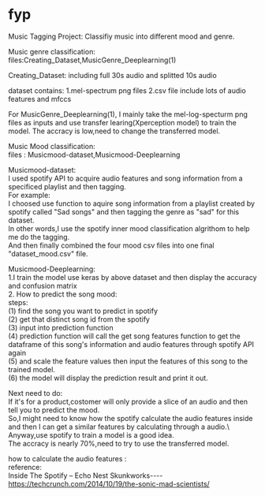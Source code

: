 # fyp
Music Tagging Project:
Classifiy music into different mood and genre.

Music genre classification:
files:Creating_Dataset,MusicGenre_Deeplearning(1)

Creating_Dataset:
including full 30s audio and splitted 10s audio

dataset contains: 
1.mel-spectrum png files
2.csv file include lots of audio features and mfccs

For MusicGenre_Deeplearning(1), I mainly take the mel-log-specturm png files as inputs and use transfer learing(Xperception model) to train the model.
The accracy is low,need to change the transferred model.

Music Mood classification:\
files : Musicmood-dataset,Musicmood-Deeplearning

Musicmood-dataset:\
I used spotify API to acquire audio features and song information from a specificed playlist and then tagging.\
For example:\
I choosed use function to aquire song information from a playlist created by spotify called "Sad songs" and then tagging the genre as "sad" for this dataset.\
In other words,I use the spotify inner mood classification algrithom to help me do the tagging.\
And then finally combined the four mood csv files into one final "dataset_mood.csv" file.

Musicmood-Deeplearning:\
1.I train the model use keras by above dataset and then display the accuracy and confusion matrix\
2.
How to predict the song mood:\
steps:\
(1) find the song you want to predict in spotify\
(2) get that distinct song id from the spotify\
(3) input into prediction function\
(4) prediction function will call the get song features function to get the dataframe of this song's information and audio features through spotify API again\
(5) and  scale the feature values then input the features of this song to the trained model.\
(6) the model will display the prediction result and print it out.

Next need to do:\
If it's for a product,costomer will only provide a slice of an audio and then tell you to predict the mood.\
So,I might need to know how the spotify calculate the audio features inside and then I can get a similar features by calculating through a audio.\ 
Anyway,use spotify to train a model is a good idea.\
The accracy is nearly 70%,need to try to use the transferred model.


how to calculate the audio features :\
reference:\
Inside The Spotify – Echo Nest Skunkworks----https://techcrunch.com/2014/10/19/the-sonic-mad-scientists/
 
